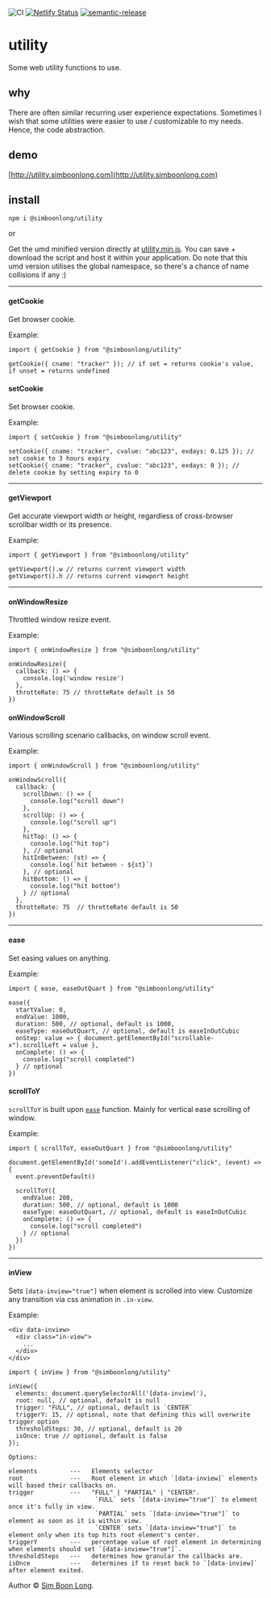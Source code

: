 ![CI](https://github.com/simboonlong/utility/workflows/CI/badge.svg?branch=master&event=push) [![Netlify Status](https://api.netlify.com/api/v1/badges/13e83d25-b833-48e5-bc73-bac4e8e32958/deploy-status)](https://app.netlify.com/sites/lucid-ardinghelli-84074a/deploys) [![semantic-release](https://img.shields.io/badge/%20%20%F0%9F%93%A6%F0%9F%9A%80-semantic--release-e10079.svg)](https://github.com/semantic-release/semantic-release)

# utility

Some web utility functions to use.

## why

There are often similar recurring user experience expectations. Sometimes I wish that some utilities were easier to use / customizable to my needs. Hence, the code abstraction.

## demo

[http://utility.simboonlong.com](http://utility.simboonlong.com)

## install

`npm i @simboonlong/utility`

or

Get the umd minified version directly at [utility.min.js](https://utility.simboonlong.com/utility.min.js). You can save + download the script and host it within your application. Do note that this umd version utilises the global namespace, so there's a chance of name collisions if any :)

---

#### getCookie

Get browser cookie.

Example:

```
import { getCookie } from "@simboonlong/utility"

getCookie({ cname: "tracker" }); // if set = returns cookie's value, if unset = returns undefined
```

#### setCookie

Set browser cookie.

Example:

```
import { setCookie } from "@simboonlong/utility"

setCookie({ cname: "tracker", cvalue: "abc123", exdays: 0.125 }); // set cookie to 3 hours expiry
setCookie({ cname: "tracker", cvalue: "abc123", exdays: 0 }); // delete cookie by setting expiry to 0
```

---

#### getViewport

Get accurate viewport width or height, regardless of cross-browser scrollbar width or its presence.

Example:

```
import { getViewport } from "@simboonlong/utility"

getViewport().w // returns current viewport width
getViewport().h // returns current viewport height
```

---

#### onWindowResize

Throttled window resize event.

Example:

```
import { onWindowResize } from "@simboonlong/utility"

onWindowResize({
  callback: () => {
    console.log('window resize')
  },
  throtteRate: 75 // throtteRate default is 50
})
```

#### onWindowScroll

Various scrolling scenario callbacks, on window scroll event.

Example:

```
import { onWindowScroll } from "@simboonlong/utility"

onWindowScroll({
  callback: {
    scrollDown: () => {
      console.log("scroll down")
    },
    scrollUp: () => {
      console.log("scroll up")
    },
    hitTop: () => {
      console.log("hit top")
    }, // optional
    hitInBetween: (st) => {
      console.log(`hit between - ${st}`)
    }, // optional
    hitBottom: () => {
      console.log("hit bottom")
    } // optional
  },
  throtteRate: 75  // throtteRate default is 50
})
```

---

#### ease

Set easing values on anything.

Example:

```
import { ease, easeOutQuart } from "@simboonlong/utility"

ease({
  startValue: 0,
  endValue: 1000,
  duration: 500, // optional, default is 1000,
  easeType: easeOutQuart, // optional, default is easeInOutCubic
  onStep: value => { document.getElementById("scrollable-x").scrollLeft = value },
  onComplete: () => {
    console.log("scroll completed")
  } // optional
})
```

#### scrollToY

`scrollToY` is built upon [`ease`](#ease) function. Mainly for vertical ease scrolling of window.

Example:

```
import { scrollToY, easeOutQuart } from "@simboonlong/utility"

document.getElementById('someId').addEventListener("click", (event) => {
  event.preventDefault()

  scrollToY({
    endValue: 200,
    duration: 500, // optional, default is 1000
    easeType: easeOutQuart, // optional, default is easeInOutCubic
    onComplete: () => {
      console.log("scroll completed")
    } // optional
  })
})
```

---

#### inView

Sets `[data-inview="true"]` when element is scrolled into view. Customize any transition via css animation in `.in-view`.

Example:

```
<div data-inview>
  <div class="in-view">
    ...
  </div>
</div>
```

```
import { inView } from "@simboonlong/utility"

inView({
  elements: document.querySelectorAll('[data-inview]'),
  root: null, // optional, default is null
  trigger: "FULL", // optional, default is `CENTER`
  triggerY: 15, // optional, note that defining this will overwrite trigger option
  thresholdSteps: 30, // optional, default is 20
  isOnce: true // optional, default is false
});
```

```
Options:

elements         ---   Elements selector
root             ---   Root element in which `[data-inview]` elements will based their callbacks on.
trigger          ---   "FULL" | "PARTIAL" | "CENTER".
                        `FULL` sets `[data-inview="true"]` to element once it's fully in view.
                        `PARTIAL` sets `[data-inview="true"]` to element as soon as it is within view.
                        `CENTER` sets `[data-inview="true"]` to element only when its top hits root element's center.
triggerY         ---   percentage value of root element in determining when elements should set `[data-inview="true"]`.
thresholdSteps   ---   determines how granular the callbacks are.
isOnce           ---   determines if to reset back to `[data-inview]` after element exited.
```

Author © [Sim Boon Long](http://simboonlong.com/).
